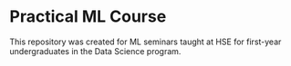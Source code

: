 # Practical ML Course

This repository was created for ML seminars taught at HSE for first-year undergraduates in the Data Science program.
